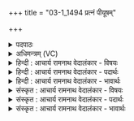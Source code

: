+++
title = "03-1_1494 प्रत्नं पीयूषम्"

+++
<details><summary>पदपाठः</summary>

प्र꣣त्न꣢म्। पी꣣यू꣡ष꣢म्। पू꣣र्व्य꣢म्। यत्। उ꣣क्थ्य꣢म्। म꣣हः꣢। गा꣣हा꣢त्। दि꣣वः꣢। आ। निः। अ꣣धुक्षत। इ꣡न्द्र꣢꣯म्। अ꣣भि꣢। जा꣡य꣢꣯मानम्। सम्। अ꣣स्वरन्। १४९४।
</details>

<details><summary>अधिमन्त्रम् (VC)</summary>

- पवमानः सोमः
- त्र्यरुणस्त्रैवृष्णः, त्रसदस्युः पौरुकुत्सः
- ऊर्ध्वा बृहती
- मध्यमः
</details>

<details><summary>हिन्दी : आचार्य रामनाथ वेदालंकार - विषयः</summary>

प्रथम मन्त्र में ब्रह्मानन्द-रस का वर्णन है।
</details>

<details><summary>हिन्दी : आचार्य रामनाथ वेदालंकार - पदार्थः</summary>

पदार्थान्वयभाषाः -  (यत्) जो (प्रत्नम्)सनातन, (पूर्व्यम्) पूर्वजों से अनुभूत और (उक्थ्यम्) प्रशंसनीय है,उस (पीयूषम्) पान करने योग्य ब्रह्मानन्द-रूप अमृत को (महः) महान्, (गाहात्) गहन (दिवः) प्रकाशमय परमेश्वर से (आ निरधुक्षत) उपासक लोग दुहकर प्राप्त कर लेते हैं। (इन्द्रम् अभि) जीवात्मा के प्रति (जायमानम्) उत्पन्न होते हुए उसकी (ते) वे उपासक जन (समस्वरन्) भली-भाँति स्तुति करते हैं ॥१॥
</details>

<details><summary>हिन्दी : आचार्य रामनाथ वेदालंकार - भावार्थः</summary>

भावार्थभाषाः -  परब्रह्म के पास से जीवात्मा के प्रति प्रवाहित होते हुए आनन्द-रस का उपासक लोग स्वागत-गानपूर्वक अभिनन्दन करते हैं ॥१॥
</details>

<details><summary>संस्कृत : आचार्य रामनाथ वेदालंकार - विषयः</summary>

तत्रादौ ब्रह्मानन्दरसं वर्णयति।
</details>

<details><summary>संस्कृत : आचार्य रामनाथ वेदालंकार - पदार्थः</summary>

पदार्थान्वयभाषाः -  (यत् प्रत्नम्) सनातनम् (पूर्व्यम्) पूर्वैरनुभूतम्, (उक्थ्यम्) प्रशंसनीयं चास्ति तत् (पीयूषम्) पेयं ब्रह्मानन्दामृतम् (महः) महतः, (गाहात्) गहनात्, (दिवः) द्योतमानात् परमेश्वरात् (आ निरधुक्षत) उपासका जनाः आभिमुख्येन निर्दुहन्ति। (इन्द्रम् अभि) जीवात्मानं प्रति (जायमानम्) उत्पद्यमानं तम्,ते उपासका जनाः (समस्वरन्) संस्तुवन्ति ॥१॥
</details>

<details><summary>संस्कृत : आचार्य रामनाथ वेदालंकार - भावार्थः</summary>

भावार्थभाषाः -  परब्रह्मणः सकाशाज्जीवात्मानं प्रति परिस्रवन्नानन्दरस उपासकैः सस्वागतगानमभिनन्द्यते ॥१॥
</details>